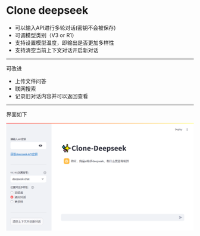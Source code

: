 # Clone deepseek
- 可以输入API进行多轮对话(密钥不会被保存)
- 可调模型类别（V3 or R1）
- 支持设置模型温度，即输出是否更加多样性
- 支持清空当前上下文对话开启新对话
---
可改进
- 上传文件问答
- 联网搜索
- 记录旧对话内容并可以返回查看
---
界面如下

![界面](./img.png)